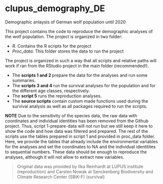 # clupus_demography_DE

Demographic anlaysis of German wolf population until 2020

This project contains the code to reproduce the demographic analyses of the wolf population. The project is organized in two folder:

- *R*. Contains the R scripts for the project
- *Proc_data*. This folder stores the data to run the project

The project is organized in such a way that all scripts and relative paths will work if ran from the RStudio project in the main folder (recommended!).
* The <b> scripts 1 and 2 </b> prepare the data for the analyses and run some summaries. 
* The <b> scripts 3 and 4 </b> run the survival analyses for the population and for the different age classes, respectively.
* The <b> script 5 </b> runs the reproduction analyses.
* The <b> source scripts </b> contain custom made functions used during the survival analysis as well as all packages required to run the scripts.

**NOTE**
Due to the sensitivity of the species data, the raw data with coordinates and individual identities has been removed from the Github project.
Thus, script 1-prepare-data will not run but we still keep it here to show the code and how data was filtered and prepared.
The rest of the scripts use the tables prepared in script 1 and provided in proc_data folder. Here, we provide the tables that already include the environmental variables for the analyses and set the coordinates to NA and the individual identitites to sequential numbers.
These data should be enough to reproduce the analyses, although it will not allow to extract new variables.

> Original data was provided by Ilka Reinhardt at LUPUS institute (reproduction) and Carsten Nowak at Senckenberg Biodiversity and Climate Research Center (SBiK-F) (survival)
